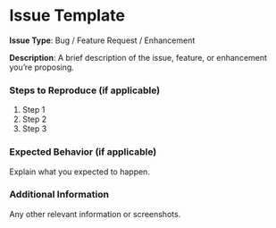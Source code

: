 # Issue Template

**Issue Type**: Bug / Feature Request / Enhancement

**Description**:
A brief description of the issue, feature, or enhancement you’re proposing.

### Steps to Reproduce (if applicable)
1. Step 1
2. Step 2
3. Step 3

### Expected Behavior (if applicable)
Explain what you expected to happen.

### Additional Information
Any other relevant information or screenshots.
